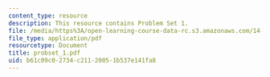 ```yaml
---
content_type: resource
description: This resource contains Problem Set 1.
file: /media/https%3A/open-learning-course-data-rc.s3.amazonaws.com/14-451-macroeconomic-theory-i-spring-2007/b61c09c02734c21120051b537e141fa8_probset_1.pdf
file_type: application/pdf
resourcetype: Document
title: probset_1.pdf
uid: b61c09c0-2734-c211-2005-1b537e141fa8
---
```

